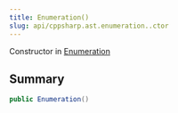 ```yaml
---
title: Enumeration()
slug: api/cppsharp.ast.enumeration..ctor
---
```

Constructor in [Enumeration](/api/cppsharp/ast/enumeration)

## Summary



```csharp
public Enumeration()
```

